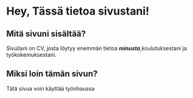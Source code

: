 # Hey, Tässä tietoa sivustani!
## Mitä sivuni sisältää?
Sivullani on CV, josta löytyy enemmän tietoa ***minusta***,koulutuksestani ja työkokemuksestani.
## Miksi loin tämän sivun?
Tätä sivua voin käyttää työnhaussa
